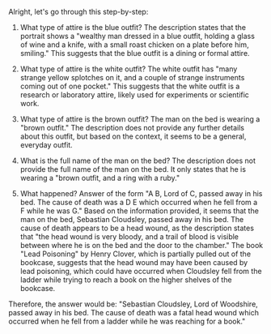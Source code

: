 Alright, let's go through this step-by-step:

1) What type of attire is the blue outfit?
The description states that the portrait shows a "wealthy man dressed in a blue outfit, holding a glass of wine and a knife, with a small roast chicken on a plate before him, smiling." This suggests that the blue outfit is a dining or formal attire.

2) What type of attire is the white outfit?
The white outfit has "many strange yellow splotches on it, and a couple of strange instruments coming out of one pocket." This suggests that the white outfit is a research or laboratory attire, likely used for experiments or scientific work.

3) What type of attire is the brown outfit?
The man on the bed is wearing a "brown outfit." The description does not provide any further details about this outfit, but based on the context, it seems to be a general, everyday outfit.

4) What is the full name of the man on the bed?
The description does not provide the full name of the man on the bed. It only states that he is wearing a "brown outfit, and a ring with a ruby."

5) What happened? Answer of the form "A B, Lord of C, passed away in his bed. The cause of death was a D E which occurred when he fell from a F while he was G."
Based on the information provided, it seems that the man on the bed, Sebastian Cloudsley, passed away in his bed. The cause of death appears to be a head wound, as the description states that "the head wound is very bloody, and a trail of blood is visible between where he is on the bed and the door to the chamber." The book "Lead Poisoning" by Henry Clover, which is partially pulled out of the bookcase, suggests that the head wound may have been caused by lead poisoning, which could have occurred when Cloudsley fell from the ladder while trying to reach a book on the higher shelves of the bookcase.

Therefore, the answer would be:
"Sebastian Cloudsley, Lord of Woodshire, passed away in his bed. The cause of death was a fatal head wound which occurred when he fell from a ladder while he was reaching for a book."